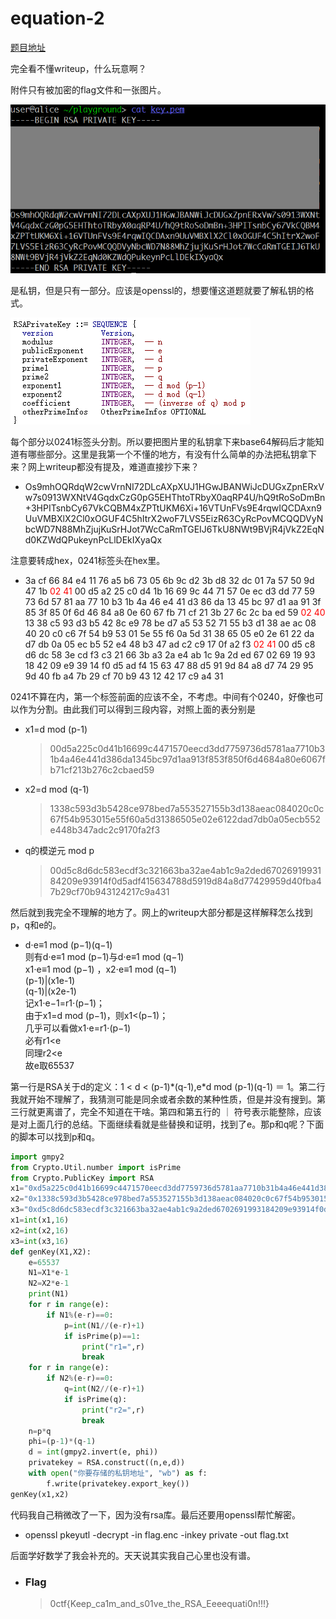 # equation-2

[题目地址](https://adworld.xctf.org.cn/challenges/details?hash=f03fa9a6-697c-47d4-a286-557b43754d6e_2)

完全看不懂writeup，什么玩意啊？

附件只有被加密的flag文件和一张图片。

![mask](../../images/mask.png)

是私钥，但是只有一部分。应该是openssl的，想要懂这道题就要了解私钥的格式。

![privateKey](../../images/202012161302413.png)

每个部分以0241标签头分割。所以要把图片里的私钥拿下来base64解码后才能知道有哪些部分。这里是我第一个不懂的地方，有没有什么简单的办法把私钥拿下来？网上writeup都没有提及，难道直接抄下来？

- Os9mhOQRdqW2cwVrnNI72DLcAXpXUJ1HGwJBANWiJcDUGxZpnERxVw7s0913WXNtV4GqdxCzG0pG5EHThtoTRbyX0aqRP4U/hQ9tRoSoDmBn+3HPITsnbCy67VkCQBM4xZPTtUKM6Xi+16VTUnFVs9E4rqwIQCDAxn9UuVMBXlX2Cl0xOGUF4C5hItrX2woF7LVS5EizR63CyRcPovMCQQDVyNbcWD7N88MhZjujKuSrHJot7WcCaRmTGEIJ6TkU8NWt9BVjR4jVkZ2EqNd0KZWdQPukeynPcLlDEkIXyaQx

注意要转成hex，0241标签头在hex里。

- 3a cf 66 84 e4 11 76 a5 b6 73 05 6b 9c d2 3b d8 32 dc 01 7a 57 50 9d 47 1b <font color=red>02 41</font> 00 d5 a2 25 c0 d4 1b 16 69 9c 44 71 57 0e ec d3 dd 77 59 73 6d 57 81 aa 77 10 b3 1b 4a 46 e4 41 d3 86 da 13 45 bc 97 d1 aa 91 3f 85 3f 85 0f 6d 46 84 a8 0e 60 67 fb 71 cf 21 3b 27 6c 2c ba ed 59 <font color=red>02 40</font> 13 38 c5 93 d3 b5 42 8c e9 78 be d7 a5 53 52 71 55 b3 d1 38 ae ac 08 40 20 c0 c6 7f 54 b9 53 01 5e 55 f6 0a 5d 31 38 65 05 e0 2e 61 22 da d7 db 0a 05 ec b5 52 e4 48 b3 47 ad c2 c9 17 0f a2 f3 <font color=red>02 41</font> 00 d5 c8 d6 dc 58 3e cd f3 c3 21 66 3b a3 2a e4 ab 1c 9a 2d ed 67 02 69 19 93 18 42 09 e9 39 14 f0 d5 ad f4 15 63 47 88 d5 91 9d 84 a8 d7 74 29 95 9d 40 fb a4 7b 29 cf 70 b9 43 12 42 17 c9 a4 31

0241不算在内，第一个标签前面的应该不全，不考虑。中间有个0240，好像也可以作为分割。由此我们可以得到三段内容，对照上面的表分别是

- x1=d mod (p-1)
  > 00d5a225c0d41b16699c4471570eecd3dd7759736d5781aa7710b31b4a46e441d386da1345bc97d1aa913f853f850f6d4684a80e6067fb71cf213b276c2cbaed59
- x2=d mod (q-1)
  > 1338c593d3b5428ce978bed7a553527155b3d138aeac084020c0c67f54b953015e55f60a5d31386505e02e6122dad7db0a05ecb552e448b347adc2c9170fa2f3
- q的模逆元 mod p
  > 00d5c8d6dc583ecdf3c321663ba32ae4ab1c9a2ded6702691993184209e93914f0d5adf415634788d5919d84a8d77429959d40fba47b29cf70b943124217c9a431

然后就到我完全不理解的地方了。网上的writeup大部分都是这样解释怎么找到p，q和e的。

- d⋅e≡1 mod (p−1)(q−1)
<br>则有d⋅e≡1 mod (p−1)与d⋅e≡1 mod (q−1)
<br>x1⋅e≡1 mod (p−1) ，x2⋅e≡1 mod (q−1)
<br>(p-1)|(x1e-1)
<br>(q-1)|(x2e-1)
<br>记x1⋅e−1=r1⋅(p−1)；
<br>由于x1=d mod (p−1)，则x1<(p−1)；
<br>几乎可以看做x1⋅e=r1⋅(p−1)
<br>必有r1<e
<br>同理r2<e
<br>故e取65537

第一行是RSA关于d的定义：1 < d < (p-1)\*(q-1),e*d mod (p-1)(q-1) ＝ 1。第二行我就开始不理解了，我猜测可能是同余或者余数的某种性质，但是并没有搜到。第三行就更离谱了，完全不知道在干啥。第四和第五行的 ｜ 符号表示能整除，应该是对上面几行的总结。下面继续看就是些替换和证明，找到了e。那p和q呢？下面的脚本可以找到p和q。

```python
import gmpy2
from Crypto.Util.number import isPrime
from Crypto.PublicKey import RSA
x1="0xd5a225c0d41b16699c4471570eecd3dd7759736d5781aa7710b31b4a46e441d386da1345bc97d1aa913f853f850f6d4684a80e6067fb71cf213b276c2cbaed59"
x2="0x1338c593d3b5428ce978bed7a553527155b3d138aeac084020c0c67f54b953015e55f60a5d31386505e02e6122dad7db0a05ecb552e448b347adc2c9170fa2f3"
x3="0xd5c8d6dc583ecdf3c321663ba32ae4ab1c9a2ded6702691993184209e93914f0d5adf415634788d5919d84a8d77429959d40fba47b29cf70b943124217c9a431"
x1=int(x1,16)
x2=int(x2,16)
x3=int(x3,16)
def genKey(X1,X2):
    e=65537
    N1=X1*e-1
    N2=X2*e-1
    print(N1)
    for r in range(e):
        if N1%(e-r)==0:
            p=int(N1//(e-r)+1)
            if isPrime(p)==1:
                print("r1=",r)
                break
    for r in range(e):
        if N2%(e-r)==0:
            q=int(N2//(e-r)+1)
            if isPrime(q):
                print("r2=",r)
                break
    n=p*q
    phi=(p-1)*(q-1)
    d = int(gmpy2.invert(e, phi))
    privatekey = RSA.construct((n,e,d))
    with open("你要存储的私钥地址", "wb") as f:
        f.write(privatekey.export_key())
genKey(x1,x2)
```

代码我自己稍微改了一下，因为没有rsa库。最后还要用openssl帮忙解密。

- openssl pkeyutl -decrypt -in flag.enc -inkey private -out flag.txt

后面学好数学了我会补充的。天天说其实我自己心里也没有谱。

- ### Flag
  > 0ctf{Keep_ca1m_and_s01ve_the_RSA_Eeeequati0n!!!}